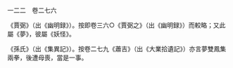 一二二　卷二七六

《賈弼》（出《幽明録》）。按即卷三六○《賈弼之》（出《幽明録》）而較略；又此屬《夢》，彼屬《妖怪》。

《孫氏》（出《集異記》）。按卷二七九《蕭吉》（出《大業拾遺記》）亦言夢雙鳳集兩拳，後遭母喪，當是一事。